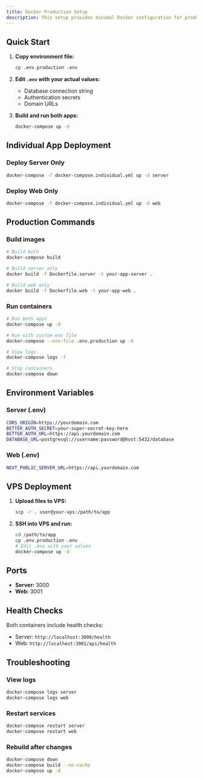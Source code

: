 ```yaml
---
title: Docker Production Setup
description: This setup provides minimal Docker configuration for production deployment of your full-stack application.
---
```



## Quick Start

1. **Copy environment file:**
   ```bash
   cp .env.production .env
   ```

2. **Edit `.env` with your actual values:**
   - Database connection string
   - Authentication secrets
   - Domain URLs

3. **Build and run both apps:**
   ```bash
   docker-compose up -d
   ```

## Individual App Deployment

### Deploy Server Only
```bash
docker-compose -f docker-compose.individual.yml up -d server
```

### Deploy Web Only
```bash
docker-compose -f docker-compose.individual.yml up -d web
```

## Production Commands

### Build images
```bash
# Build both
docker-compose build

# Build server only
docker build -f Dockerfile.server -t your-app-server .

# Build web only  
docker build -f Dockerfile.web -t your-app-web .
```

### Run containers
```bash
# Run both apps
docker-compose up -d

# Run with custom env file
docker-compose --env-file .env.production up -d

# View logs
docker-compose logs -f

# Stop containers
docker-compose down
```

## Environment Variables

### Server (.env)
```bash
CORS_ORIGIN=https://yourdomain.com
BETTER_AUTH_SECRET=your-super-secret-key-here  
BETTER_AUTH_URL=https://api.yourdomain.com
DATABASE_URL=postgresql://username:password@host:5432/database
```

### Web (.env)
```bash
NEXT_PUBLIC_SERVER_URL=https://api.yourdomain.com
```

## VPS Deployment

1. **Upload files to VPS:**
   ```bash
   scp -r . user@your-vps:/path/to/app
   ```

2. **SSH into VPS and run:**
   ```bash
   cd /path/to/app
   cp .env.production .env
   # Edit .env with your values
   docker-compose up -d
   ```

## Ports

- **Server:** 3000
- **Web:** 3001

## Health Checks

Both containers include health checks:
- Server: `http://localhost:3000/health`
- Web: `http://localhost:3001/api/health`

## Troubleshooting

### View logs
```bash
docker-compose logs server
docker-compose logs web
```

### Restart services
```bash
docker-compose restart server
docker-compose restart web
```

### Rebuild after changes
```bash
docker-compose down
docker-compose build --no-cache
docker-compose up -d
```